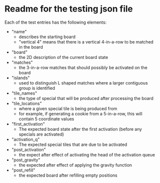 # Readme for the testing json file

Each of the test entries has the following elements:
- "name"
    - describes the starting board
    - "vertical 4" means that there is a vertical 4-in-a-row to be matched in
      the board
- "board"
    - the 2D description of the current board state
- "matches"
    - the 3-in-a-row matches that should possibly be activated on the board
- "islands"
    - used to distinguish L shaped matches where a larger contiguous group is
      identified
- "tile_names"
    - the type of special that will be produced after processing the board
- "tile_locations"
    - where a given special tile is being produced from
    - for example, if generating a cookie from a 5-in-a-row, this will contain 5
      coordinate values
- "first_activation"
    - The expected board state after the first activation (before any specials are
      activated)
- "activation_q"
    - The expected special tiles that are due to be activated
- "post_activation"
    - the expect after effect of activating the head of the activation queue
- "post_gravity"
    - the expected after effect of applying the gravity function
- "post_refill"
    - the expected board after refilling empty positions
